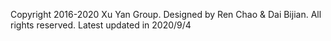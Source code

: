 Copyright 2016-2020 Xu Yan Group. Designed by Ren Chao & Dai Bijian. All rights reserved.
Latest updated in 2020/9/4
